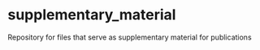 # supplementary_material
Repository for files that serve as supplementary material for publications
